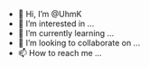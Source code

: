- 👋 Hi, I’m @UhmK
- 👀 I’m interested in ...
- 🌱 I’m currently learning ...
- 💞️ I’m looking to collaborate on ...
- 📫 How to reach me ...

<!---
UhmK/UhmK is a ✨ special ✨ repository because its `README.md` (this file) appears on your GitHub profile.
You can click the Preview link to take a look at your changes.
--->
